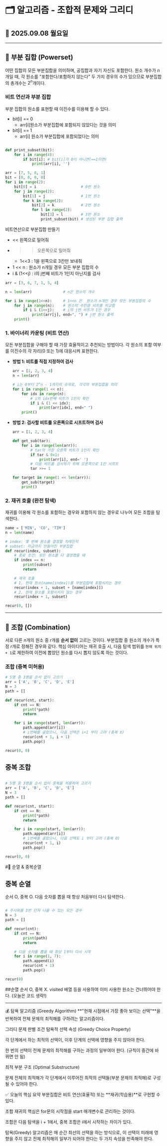 # 🗂 알고리즘 - 조합적 문제와 그리디

## 📅 2025.09.08 월요일

---

## 🌳 부분 집합 (Powerset)

어떤 집합의 모든 부분집합을 의미하며, 공집합과 자기 자신도 포함한다. 원소 개수가 $n$개일 때, 각 원소를 "포함한다/포함하지 않는다" 두 가지 경우의 수가 있으므로 부분집합의 총개수는 $2^n$개이다.

### 비트 연산과 부분 집합

부분 집합의 원소를 표현할 때 이진수를 이용해 할 수 있다.

- bit[i] == 0
  - arr[i]원소가 부분집합에 포함되지 않았다는 것을 의미
- bit[i] == 1
  - arr[i] 원소가 부분집합에 포함되었다는 의미

```python

def print_subset(bit):
    for i in range(4):
        if bit[i]: # bit[i]가 0이 아니면(==1이면)
            print(arr[i], '')

arr = [7, 5, 8, 1]
bit = [0, 0, 0, 0]
for i in range(2):
    bit[0] = i                    # 0번 원소
    for j in range(2):
        bit[1] = j                # 1번 원소
        for k in range(2):
            bit[2] = k            # 2번 원소
            for l in range(2):
                bit[3] = l        # 3번 원소
                print_subset(bit) # 생성된 부분 집합 출력

```

비트연산으로 부분집합 만들기

- << 왼쪽으로 밀어줘
- > > 오른쪽으로 밀어줘
  - 1<<3 : 1을 왼쪽으로 3칸만 보내줘
- 1 << n : 원소가 n개일 경우 모든 부분 집합의 수
- i & (1<<j) : i의 j번째 비트가 1인지 아닌지를 검사

```python
arr = [3, 6, 7, 1, 5, 4]

n = len(arr)              # n은 원소의 개수

for i in range(1<<n):     # 1<<n 은  원소가 n개인 경우 모든 부분집합의 수
    for j in range(n):    # 원소의 수만큼 비트를 비교함
        if i & (1<<j):    # i의 j번 비트가 1인 경우
            print(arr[j], end=", ") # j번 원소 출력
    print()


```

### 1. 바이너리 카운팅 (비트 연산)

모든 부분집합을 구해야 할 때 가장 효율적이고 추천되는 방법이다. 각 원소의 포함 여부를 이진수의 각 자리(0 또는 1)에 대응시켜 표현한다.

- **방법 1: 비트를 직접 지정하여 검사**

  ```python
  arr = [1, 2, 3, 4]
  n = len(arr)

  # i는 0부터 2^n - 1까지의 숫자로, 각각의 부분집합을 의미
  for i in range(1 << n):
      for idx in range(n):
          # i의 idx번째 비트가 1인지 확인
          if i & (1 << idx):
              print(arr[idx], end=" ")
      print()
  ```

- **방법 2: 검사할 비트를 오른쪽으로 시프트하며 검사**

  ```python
  arr = [1, 2, 3, 4]

  def get_sub(tar):
      for i in range(len(arr)):
          # tar의 가장 오른쪽 비트가 1인지 확인
          if tar & 0x1:
              print(arr[i], end=' ')
          # 다음 비트를 검사하기 위해 오른쪽으로 1칸 시프트
          tar >>= 1

  for target in range(1 << len(arr)):
      get_sub(target)
      print()
  ```

### 2. 재귀 호출 (완전 탐색)

재귀를 이용해 각 원소를 포함하는 경우와 포함하지 않는 경우로 나누어 모든 조합을 탐색한다.

```python
name = ['MIN', 'CO', 'TIM']
n = len(name)

# index: 몇 번째 원소를 결정할 차례인지
# subset: 지금까지 만들어진 부분집합
def recur(index, subset):
    # 종료 조건: 모든 원소를 다 결정했을 때
    if index == n:
        print(subset)
        return

    # 재귀 호출
    # 1. 현재 원소(name[index])를 부분집합에 포함시키는 경우
    recur(index + 1, subset + [name[index]])
    # 2. 현재 원소를 포함시키지 않는 경우
    recur(index + 1, subset)

recur(0, [])
```

---

## 🧩 조합 (Combination)

서로 다른 $n$개의 원소 중 $r$개를 **순서 없이** 고르는 것이다. 부분집합 중 원소의 개수가 특정 $r$개로 정해진 경우와 같다. 핵심 아이디어는 재귀 호출 시, 다음 탐색 범위를 `현재 위치 + 1`로 제한하여 이전에 뽑았던 원소를 다시 뽑지 않도록 하는 것이다.

### 조합 (중복 미허용)

```python
# 5명 중 3명을 순서 없이 고르기
arr = ['A', 'B', 'C', 'D', 'E']
N = 3
path = []

def recur(cnt, start):
    if cnt == N:
        print(*path)
        return

    for i in range(start, len(arr)):
        path.append(arr[i])
        # i번째를 골랐으니, 다음 선택은 i+1 부터 고려 (중복 X)
        recur(cnt + 1, i + 1)
        path.pop()

recur(0, 0)
```

## 중복 조합

```Python

# 5명 중 3명을 순서 없이 중복을 허용하여 고르기
arr = ['A', 'B', 'C', 'D', 'E']
N = 3
path = []

def recur(cnt, start):
    if cnt == N:
        print(*path)
        return

    for i in range(start, len(arr)):
        path.append(arr[i])
        # i번째를 골랐으니, 다음 선택도 i 부터 고려 (중복 O)
        recur(cnt + 1, i)
        path.pop()

recur(0, 0)
```

#🎲 순열 & 중복순열

## 중복 순열

순서 O, 중복 O. 다음 숫자를 뽑을 때 항상 처음부터 다시 탐색한다.

```Python

# 주사위를 3번 던져 나올 수 있는 모든 경우
N = 3
path = []

def recur(cnt):
    if cnt == N:
        print(path)
        return

    # 다음 숫자를 뽑을 때 항상 1부터 다시 시작
    for i in range(1, 7):
        path.append(i)
        recur(cnt + 1)
        path.pop()

recur(0)
```

##순열
순서 O, 중복 X. visited 배열 등을 사용하여 이미 사용한 원소는 건너뛰어야 한다. (오늘은 코드 생략!)

---

💰 탐욕 알고리즘 (Greedy Algorithm)
**"현재 시점에서 가장 좋아 보이는 선택"**을 반복하여 전체 문제의 최적해를 구하려는 알고리즘이다.

그리디 문제 판별 조건
탐욕적 선택 속성 (Greedy Choice Property)

각 단계에서 하는 최적의 선택이, 이후 단계의 선택에 영향을 주지 않아야 한다.

한 번의 선택이 전체 문제의 최적해를 구하는 과정의 일부여야 한다. (규칙이 중간에 바뀌면 안 됨)

최적 부분 구조 (Optimal Substructure)

문제 전체의 최적해가 각 단계에서 이루어진 최적의 선택들(부분 문제의 최적해)로 구성될 수 있어야 한다.

✅ 오늘의 핵심 요약
부분집합은 비트 연산(효율적) 또는 **재귀(학습용)**로 구현할 수 있다.

조합 재귀의 핵심은 for문의 시작점을 start 매개변수로 관리하는 것이다.

조합은 다음 탐색을 i + 1에서, 중복 조합은 i에서 시작하는 차이가 있다.

탐욕(Greedy) 알고리즘은 매 순간 최선의 선택을 하는 방식으로, 이 선택이 미래에 영향을 주지 않고 전체 최적해의 일부가 되어야 한다는 두 가지 속성을 만족해야 한다.
